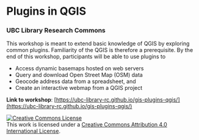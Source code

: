 # Plugins in QGIS
### UBC Library Research Commons

This workshop is meant to extend basic knowledge of QGIS by exploring common plugins. Familiarity of the QGIS is therefore a prerequisite. By the end of this workshop, participants will be able to use plugins to 

- Access dynamic basemaps hosted on web servers
- Query and download Open Street Map (OSM) data 
- Geocode address data from a spreadsheet, and
- Create an interactive webmap from a QGIS project


**Link to workshop**: [https://ubc-library-rc.github.io/gis-plugins-qgis/](https://ubc-library-rc.github.io/gis-plugins-qgis/)

<a rel="license" href="http://creativecommons.org/licenses/by/4.0/"><img alt="Creative Commons License" style="border-width:0" src="https://i.creativecommons.org/l/by/4.0/88x31.png" /></a><br />This work is licensed under a <a rel="license" href="http://creativecommons.org/licenses/by/4.0/">Creative Commons Attribution 4.0 International License</a>.
